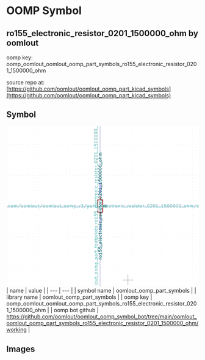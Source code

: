 # OOMP Symbol  
## ro155_electronic_resistor_0201_1500000_ohm  by oomlout  
  
oomp key: oomp_oomlout_oomlout_oomp_part_symbols_ro155_electronic_resistor_0201_1500000_ohm  
  
source repo at: [https://github.com/oomlout/oomlout_oomp_part_kicad_symbols](https://github.com/oomlout/oomlout_oomp_part_kicad_symbols)  
## Symbol  
  
[![working.png](working_600.png)](working.png)  
| name | value | 
| --- | --- | 
| symbol name | oomlout_oomp_part_symbols | 
| library name | oomlout_oomp_part_symbols | 
| oomp key | oomp_oomlout_oomlout_oomp_part_symbols_ro155_electronic_resistor_0201_1500000_ohm | 
| oomp bot github | https://github.com/oomlout/oomlout_oomp_symbol_bot/tree/main/oomlout_oomlout_oomp_part_symbols_ro155_electronic_resistor_0201_1500000_ohm/working | 
## Images  
